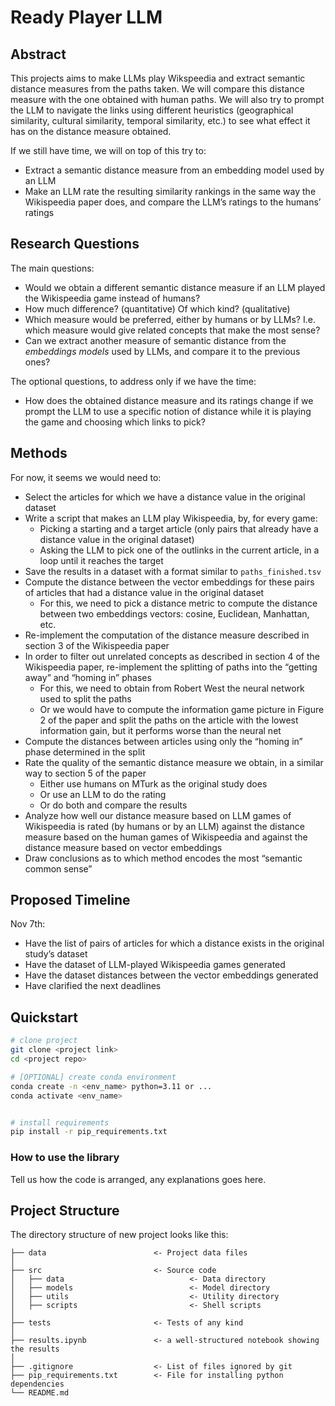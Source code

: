 
# Ready Player LLM

## Abstract

This projects aims to make LLMs play Wikspeedia and extract semantic distance measures from the paths taken.
We will compare this distance measure with the one obtained with human paths.
We will also try to prompt the LLM to navigate the links using different heuristics (geographical similarity,
cultural similarity, temporal similarity, etc.) to see what effect it has on the distance measure obtained.

If we still have time, we will on top of this try to:
- Extract a semantic distance measure from an embedding model used by an LLM
- Make an LLM rate the resulting similarity rankings in the same way the Wikispeedia paper does,
  and compare the LLM’s ratings to the humans’ ratings

## Research Questions

The main questions:
- Would we obtain a different semantic distance measure if an LLM played the Wikispeedia game instead
  of humans?
- How much difference? (quantitative) Of which kind? (qualitative)
- Which measure would be preferred, either by humans or by LLMs? I.e. which measure would give related
  concepts that make the most sense?
- Can we extract another measure of semantic distance from the *embeddings models* used by LLMs,
  and compare it to the previous ones?

The optional questions, to address only if we have the time:
- How does the obtained distance measure and its ratings change if we prompt the LLM to use a specific
  notion of distance while it is playing the game and choosing which links to pick?

## Methods

For now, it seems we would need to:

- Select the articles for which we have a distance value in the original dataset
- Write a script that makes an LLM play Wikispeedia, by, for every game:
  - Picking a starting and a target article (only pairs that already have a distance value in the original dataset)
  - Asking the LLM to pick one of the outlinks in the current article, in a loop until it reaches the target
- Save the results in a dataset with a format similar to `paths_finished.tsv`
- Compute the distance between the vector embeddings for these pairs of articles that had a distance value in
  the original dataset
  - For this, we need to pick a distance metric to compute the distance between two embeddings vectors: cosine,
    Euclidean, Manhattan, etc.
- Re-implement the computation of the distance measure described in section 3 of the Wikispeedia paper
- In order to filter out unrelated concepts as described in section 4 of the Wikispeedia paper,
  re-implement the splitting of paths into the “getting away” and “homing in” phases 
  - For this, we need to obtain from Robert West the neural network used to split the paths
  - Or we would have to compute the information game picture in Figure 2 of the paper and split the
   paths on the article with the lowest information gain, but it performs worse than the neural net
- Compute the distances between articles using only the “homing in” phase determined in the split
- Rate the quality of the semantic distance measure we obtain, in a similar way to section 5 of the paper
  - Either use humans on MTurk as the original study does
  - Or use an LLM to do the rating
  - Or do both and compare the results
- Analyze how well our distance measure based on LLM games of Wikispeedia is rated (by humans or by an LLM)
  against the distance measure based on the human games of Wikispeedia and against the distance measure based
  on vector embeddings
- Draw conclusions as to which method encodes the most “semantic common sense”

## Proposed Timeline

Nov 7th:
- Have the list of pairs of articles for which a distance exists in the original study’s dataset
- Have the dataset of LLM-played Wikispeedia games generated
- Have the dataset distances between the vector embeddings generated
- Have clarified the next deadlines

## Quickstart

```bash
# clone project
git clone <project link>
cd <project repo>

# [OPTIONAL] create conda environment
conda create -n <env_name> python=3.11 or ...
conda activate <env_name>


# install requirements
pip install -r pip_requirements.txt
```



### How to use the library
Tell us how the code is arranged, any explanations goes here.



## Project Structure

The directory structure of new project looks like this:

```
├── data                        <- Project data files
│
├── src                         <- Source code
│   ├── data                            <- Data directory
│   ├── models                          <- Model directory
│   ├── utils                           <- Utility directory
│   ├── scripts                         <- Shell scripts
│
├── tests                       <- Tests of any kind
│
├── results.ipynb               <- a well-structured notebook showing the results
│
├── .gitignore                  <- List of files ignored by git
├── pip_requirements.txt        <- File for installing python dependencies
└── README.md
```

